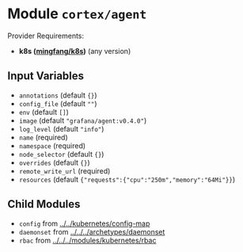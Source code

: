
# Module `cortex/agent`

Provider Requirements:
* **k8s ([mingfang/k8s](https://registry.terraform.io/providers/mingfang/k8s/latest))** (any version)

## Input Variables
* `annotations` (default `{}`)
* `config_file` (default `""`)
* `env` (default `[]`)
* `image` (default `"grafana/agent:v0.4.0"`)
* `log_level` (default `"info"`)
* `name` (required)
* `namespace` (required)
* `node_selector` (default `{}`)
* `overrides` (default `{}`)
* `remote_write_url` (required)
* `resources` (default `{"requests":{"cpu":"250m","memory":"64Mi"}}`)

## Child Modules
* `config` from [../../kubernetes/config-map](../../kubernetes/config-map)
* `daemonset` from [../../../archetypes/daemonset](../../../archetypes/daemonset)
* `rbac` from [../../../modules/kubernetes/rbac](../../../modules/kubernetes/rbac)

